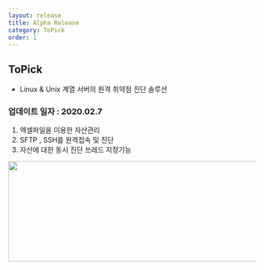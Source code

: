 ```yaml
---
layout: release
title: Alpha Release
category: ToPick
order: 1
---
```


## ToPick
 - Linux & Unix 계열 서버의 원격 취약점 진단 솔루션

### 업데이트 일자 : 2020.02.7
  1. 엑셀파일을 이용한 자산관리
  2. SFTP , SSH를 원격접속 및 진단
  3. 자산에 대한 동시 진단 쓰레드 지정기능
  
  <img src="../../assets/images/topick/topick_alpha.gif" width="644px" height="204px"/> 